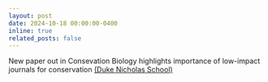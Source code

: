 ```yaml
---
layout: post
date: 2024-10-18 00:00:00-0400
inline: true
related_posts: false
---
```


New paper out in Consevation Biology highlights importance of low-impact journals for conservation <a href="https://nicholas.duke.edu/news/smaller-more-specific-academic-journals-have-more-sway-over-policy">(Duke Nicholas School)</a>
